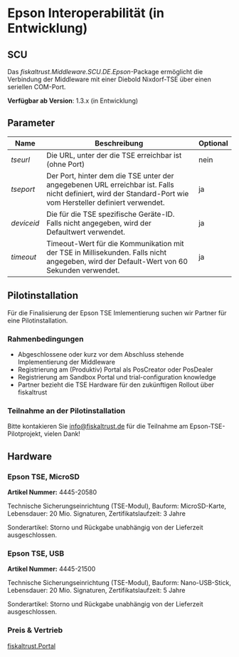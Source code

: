 # Epson Interoperabilität (in Entwicklung)

## SCU

Das _fiskaltrust.Middleware.SCU.DE.Epson_-Package ermöglicht die Verbindung der Middleware mit einer Diebold Nixdorf-TSE über einen seriellen COM-Port.

**Verfügbar ab Version**: 1.3.x (in Entwicklung)

## Parameter

| Name | Beschreibung | Optional |
| ---- | ------------ |--------- |
| _tseurl_ | Die URL, unter der die TSE erreichbar ist (ohne Port) | nein |
| _tseport_ | Der Port, hinter dem die TSE unter der angegebenen URL erreichbar ist. Falls nicht definiert, wird der Standard-Port wie vom Hersteller definiert verwendet. | ja |
| _deviceid_ | Die für die TSE spezifische Geräte-ID. Falls nicht angegeben, wird der Defaultwert verwendet. | ja |
| _timeout_ | Timeout-Wert für die Kommunikation mit der TSE in Millisekunden. Falls nicht angegeben, wird der Default-Wert von 60 Sekunden verwendet. | ja |

## Pilotinstallation

Für die Finalisierung der Epson TSE Imlementierung suchen wir Partner für eine Pilotinstallation.

### Rahmenbedingungen

- Abgeschlossene oder kurz vor dem Abschluss stehende Implementierung der Middleware
- Registrierung am (Produktiv) Portal als PosCreator oder PosDealer
- Registrierung am Sandbox Portal und trial-configuration knowledge
- Partner bezieht die TSE Hardware für den zukünftigen Rollout über fiskaltrust

### Teilnahme an der Pilotinstallation

Bitte kontakieren Sie info@fiskaltrust.de für die Teilnahme am Epson-TSE-Pilotprojekt, vielen Dank!

## Hardware

### Epson TSE, MicroSD

**Artikel Nummer:** 4445-20580

Technische Sicherungseinrichtung (TSE-Modul), Bauform: MicroSD-Karte, Lebensdauer: 20 Mio. Signaturen, Zertifikatslaufzeit: 3 Jahre

Sonderartikel: Storno und Rückgabe unabhängig von der Lieferzeit ausgeschlossen.



### Epson TSE, USB

**Artikel Nummer:** 4445-21500                     

Technische Sicherungseinrichtung (TSE-Modul), Bauform: Nano-USB-Stick, Lebensdauer: 20 Mio. Signaturen, Zertifikatslaufzeit: 5 Jahre

Sonderartikel: Storno und Rückgabe unabhängig von der Lieferzeit ausgeschlossen.



### Preis & Vertrieb

[fiskaltrust.Portal](https://portal.fiskaltrust.de)
